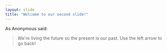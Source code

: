 ```yaml
---
layout: slide
title: "Welcome to our second slide!"
---
```

As Anonymous said:

> We're living the future so
> the present is our past.
Use the left arrow to go back!
